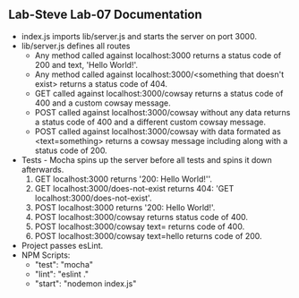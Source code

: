 ## Lab-Steve Lab-07 Documentation
  * index.js imports lib/server.js and starts the server on port 3000.
  * lib/server.js defines all routes
    * Any method called against localhost:3000 returns a status code of 200 and text, 'Hello World!'.
    * Any method called against localhost:3000/<something that doesn't exist> returns a status code of 404.
    * GET called against localhost:3000/cowsay returns a status code of 400 and a custom cowsay message.
    * POST called against localhost:3000/cowsay without any data returns a status code of 400 and a different custom cowsay message.
    * POST called against localhost:3000/cowsay with data formated as <text=something> returns a cowsay message including <something> along with a status code of 200.
  * Tests - Mocha spins up the server before all tests and spins it down afterwards.
    1. GET localhost:3000 returns '200: Hello World!''.
    2. GET localhost:3000/does-not-exist returns 404: 'GET localhost:3000/does-not-exist'.
    3. POST localhost:3000 returns '200: Hello World!'.
    4. POST localhost:3000/cowsay returns status code of 400.
    5. POST localhost:3000/cowsay text= returns code of 400.
    6. POST localhost:3000/cowsay text=hello returns code of 200.
  * Project passes esLint.
  * NPM Scripts:
    * "test": "mocha"
    * "lint": "eslint ."
    * "start": "nodemon index.js"
